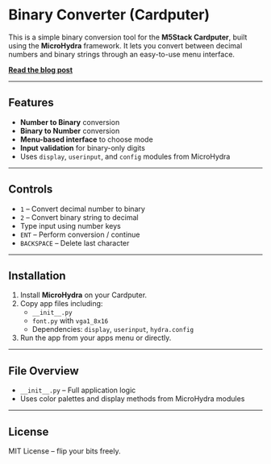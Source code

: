 # Binary Converter (Cardputer)

This is a simple binary conversion tool for the **M5Stack Cardputer**, built using the **MicroHydra** framework. It lets you convert between decimal numbers and binary strings through an easy-to-use menu interface.

**[Read the blog post](https://randomboo.com/project/binary_conversion_app/)**

---

## Features

- **Number to Binary** conversion
- **Binary to Number** conversion
- **Menu-based interface** to choose mode
- **Input validation** for binary-only digits
- Uses `display`, `userinput`, and `config` modules from MicroHydra

---

## Controls

- `1` – Convert decimal number to binary  
- `2` – Convert binary string to decimal  
- Type input using number keys  
- `ENT` – Perform conversion / continue  
- `BACKSPACE` – Delete last character

---

## Installation

1. Install **MicroHydra** on your Cardputer.
2. Copy app files including:
   - `__init__.py`
   - `font.py` with `vga1_8x16`
   - Dependencies: `display`, `userinput`, `hydra.config`
3. Run the app from your apps menu or directly.

---

## File Overview

- `__init__.py` – Full application logic
- Uses color palettes and display methods from MicroHydra modules

---

## License

MIT License – flip your bits freely.
